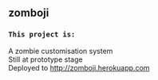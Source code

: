 ## zomboji

### `This project is:`

A zombie customisation system<br />
Still at prototype stage<br />
Deployed to http://zomboji.herokuapp.com
